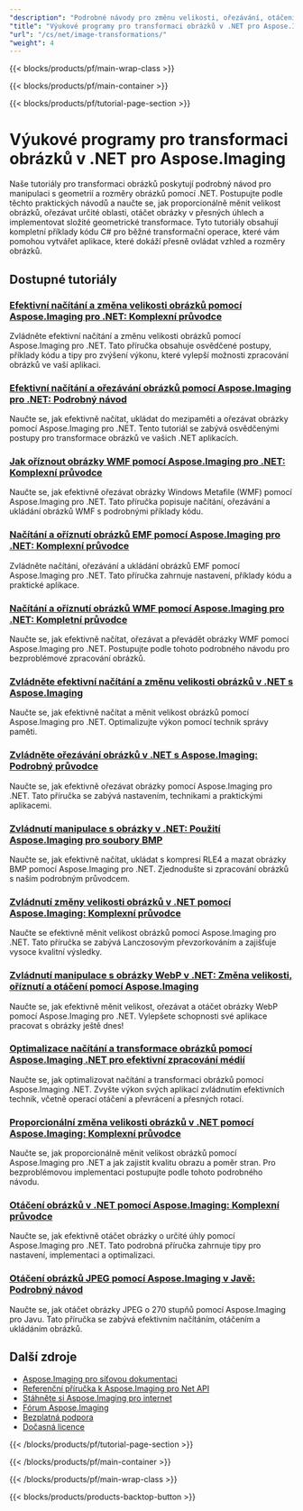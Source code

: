 ```yaml
---
"description": "Podrobné návody pro změnu velikosti, ořezávání, otáčení a geometrické transformace obrázků pomocí Aspose.Imaging pro .NET."
"title": "Výukové programy pro transformaci obrázků v .NET pro Aspose.Imaging"
"url": "/cs/net/image-transformations/"
"weight": 4
---
```


{{< blocks/products/pf/main-wrap-class >}}

{{< blocks/products/pf/main-container >}}

{{< blocks/products/pf/tutorial-page-section >}}
# Výukové programy pro transformaci obrázků v .NET pro Aspose.Imaging

Naše tutoriály pro transformaci obrázků poskytují podrobný návod pro manipulaci s geometrií a rozměry obrázků pomocí .NET. Postupujte podle těchto praktických návodů a naučte se, jak proporcionálně měnit velikost obrázků, ořezávat určité oblasti, otáčet obrázky v přesných úhlech a implementovat složité geometrické transformace. Tyto tutoriály obsahují kompletní příklady kódu C# pro běžné transformační operace, které vám pomohou vytvářet aplikace, které dokáží přesně ovládat vzhled a rozměry obrázků.

## Dostupné tutoriály

### [Efektivní načítání a změna velikosti obrázků pomocí Aspose.Imaging pro .NET: Komplexní průvodce](./efficient-image-loading-resizing-aspose-imaging-net/)
Zvládněte efektivní načítání a změnu velikosti obrázků pomocí Aspose.Imaging pro .NET. Tato příručka obsahuje osvědčené postupy, příklady kódu a tipy pro zvýšení výkonu, které vylepší možnosti zpracování obrázků ve vaší aplikaci.

### [Efektivní načítání a ořezávání obrázků pomocí Aspose.Imaging pro .NET: Podrobný návod](./load-crop-images-aspose-imaging-dotnet/)
Naučte se, jak efektivně načítat, ukládat do mezipaměti a ořezávat obrázky pomocí Aspose.Imaging pro .NET. Tento tutoriál se zabývá osvědčenými postupy pro transformace obrázků ve vašich .NET aplikacích.

### [Jak oříznout obrázky WMF pomocí Aspose.Imaging pro .NET: Komplexní průvodce](./crop-wmf-images-aspose-imaging-net/)
Naučte se, jak efektivně ořezávat obrázky Windows Metafile (WMF) pomocí Aspose.Imaging pro .NET. Tato příručka popisuje načítání, ořezávání a ukládání obrázků WMF s podrobnými příklady kódu.

### [Načítání a oříznutí obrázků EMF pomocí Aspose.Imaging pro .NET: Komplexní průvodce](./load-crop-emf-images-aspose-imaging-net/)
Zvládněte načítání, ořezávání a ukládání obrázků EMF pomocí Aspose.Imaging pro .NET. Tato příručka zahrnuje nastavení, příklady kódu a praktické aplikace.

### [Načítání a oříznutí obrázků WMF pomocí Aspose.Imaging pro .NET: Kompletní průvodce](./load-crop-wmf-image-aspose-imaging-net/)
Naučte se, jak efektivně načítat, ořezávat a převádět obrázky WMF pomocí Aspose.Imaging pro .NET. Postupujte podle tohoto podrobného návodu pro bezproblémové zpracování obrázků.

### [Zvládněte efektivní načítání a změnu velikosti obrázků v .NET s Aspose.Imaging](./aspose-imaging-net-image-loading-resizing/)
Naučte se, jak efektivně načítat a měnit velikost obrázků pomocí Aspose.Imaging pro .NET. Optimalizujte výkon pomocí technik správy paměti.

### [Zvládněte ořezávání obrázků v .NET s Aspose.Imaging: Podrobný průvodce](./master-image-cropping-aspose-imaging-dotnet/)
Naučte se, jak efektivně ořezávat obrázky pomocí Aspose.Imaging pro .NET. Tato příručka se zabývá nastavením, technikami a praktickými aplikacemi.

### [Zvládnutí manipulace s obrázky v .NET: Použití Aspose.Imaging pro soubory BMP](./master-image-manipulation-dotnet-aspose-imaging/)
Naučte se, jak efektivně načítat, ukládat s kompresí RLE4 a mazat obrázky BMP pomocí Aspose.Imaging pro .NET. Zjednodušte si zpracování obrázků s naším podrobným průvodcem.

### [Zvládnutí změny velikosti obrázků v .NET pomocí Aspose.Imaging: Komplexní průvodce](./master-image-resizing-aspose-imaging-dotnet/)
Naučte se efektivně měnit velikost obrázků pomocí Aspose.Imaging pro .NET. Tato příručka se zabývá Lanczosovým převzorkováním a zajišťuje vysoce kvalitní výsledky.

### [Zvládnutí manipulace s obrázky WebP v .NET: Změna velikosti, oříznutí a otáčení pomocí Aspose.Imaging](./master-webp-manipulation-net-resize-crop-rotate-aspose-imaging/)
Naučte se, jak efektivně měnit velikost, ořezávat a otáčet obrázky WebP pomocí Aspose.Imaging pro .NET. Vylepšete schopnosti své aplikace pracovat s obrázky ještě dnes!

### [Optimalizace načítání a transformace obrázků pomocí Aspose.Imaging .NET pro efektivní zpracování médií](./optimizing-image-loading-transformation-aspose-imaging-net/)
Naučte se, jak optimalizovat načítání a transformaci obrázků pomocí Aspose.Imaging .NET. Zvyšte výkon svých aplikací zvládnutím efektivních technik, včetně operací otáčení a převrácení a přesných rotací.

### [Proporcionální změna velikosti obrázků v .NET pomocí Aspose.Imaging: Komplexní průvodce](./resize-images-proportionally-aspose-imaging-dotnet/)
Naučte se, jak proporcionálně měnit velikost obrázků pomocí Aspose.Imaging pro .NET a jak zajistit kvalitu obrazu a poměr stran. Pro bezproblémovou implementaci postupujte podle tohoto podrobného návodu.

### [Otáčení obrázků v .NET pomocí Aspose.Imaging: Komplexní průvodce](./rotate-images-net-aspose-imaging-guide/)
Naučte se, jak efektivně otáčet obrázky o určité úhly pomocí Aspose.Imaging pro .NET. Tato podrobná příručka zahrnuje tipy pro nastavení, implementaci a optimalizaci.

### [Otáčení obrázků JPEG pomocí Aspose.Imaging v Javě: Podrobný návod](./rotate-jpeg-images-aspose-imaging-java/)
Naučte se, jak otáčet obrázky JPEG o 270 stupňů pomocí Aspose.Imaging pro Javu. Tato příručka se zabývá efektivním načítáním, otáčením a ukládáním obrázků.

## Další zdroje

- [Aspose.Imaging pro síťovou dokumentaci](https://docs.aspose.com/imaging/net/)
- [Referenční příručka k Aspose.Imaging pro Net API](https://reference.aspose.com/imaging/net/)
- [Stáhněte si Aspose.Imaging pro internet](https://releases.aspose.com/imaging/net/)
- [Fórum Aspose.Imaging](https://forum.aspose.com/c/imaging)
- [Bezplatná podpora](https://forum.aspose.com/)
- [Dočasná licence](https://purchase.aspose.com/temporary-license/)

{{< /blocks/products/pf/tutorial-page-section >}}

{{< /blocks/products/pf/main-container >}}

{{< /blocks/products/pf/main-wrap-class >}}

{{< blocks/products/products-backtop-button >}}